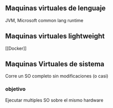 ## Maquinas virtuales de lenguaje 
JVM, Microsoft common lang runtime

## Maquinas virtuales lightweight
[[Docker]]

## Maquinas Virtuales de sistema
Corre un SO completo sin modificaciones (o casi)

### objetivo
Ejecutar multiples SO sobre el mismo hardware
